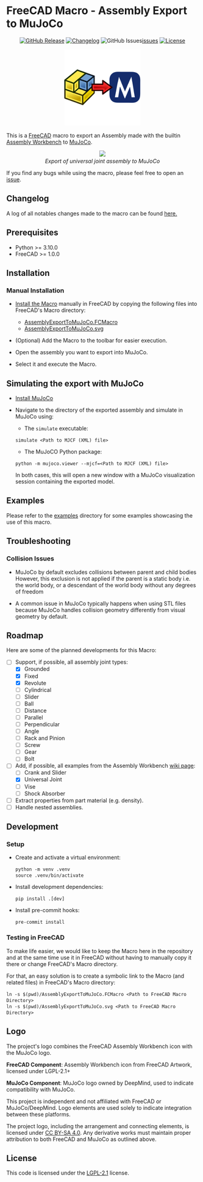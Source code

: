 # FreeCAD Macro - Assembly Export to MuJoCo

<div align="center">

[![GitHub Release][release-badge]][releases]
[![Changelog][cc-badge]][cc]
![GitHub Issues][issues-badge][issues]
[![License][license-badge]][license-file]

</div>

<div align="center">
<img src="AssemblyExportToMuJoCo.svg" width="200px"/>
</div>

This is a [FreeCAD](https://www.freecad.org/) macro to export an Assembly made with the builtin [Assembly Workbench](https://wiki.freecad.org/Assembly_Workbench) to [MuJoCo](https://mujoco.org/).

<p align="center">
    <img src="examples/universal_joint/output.gif"/>
    <br>
    <em>Export of universal joint assembly to MuJoCo</em>
</p>

If you find any bugs while using the macro, please feel free to open an [issue](https://github.com/AnesBenmerzoug/FreeCAD-Macro-AssemblyExportToMuJoCo/issues).

## Changelog

A log of all notables changes made to the macro can be found [here.](CHANGELOG.md)

## Prerequisites

- Python >= 3.10.0
- FreeCAD >= 1.0.0

## Installation

### Manual Installation

- [Install the Macro](https://wiki.freecad.org/How_to_install_macros) manually in FreeCAD by copying
  the following files into FreeCAD's Macro directory:

  - [AssemblyExportToMuJoCo.FCMacro](./AssemblyExportToMuJoCo.FCMacro)
  - [AssemblyExportToMuJoCo.svg](./AssemblyExportToMuJoCo.svg)

- (Optional) Add the Macro to the toolbar for easier execution.

- Open the assembly you want to export into MuJoCo.

- Select it and execute the Macro.

## Simulating the export with MuJoCo

- [Install MuJoCo](https://mujoco.readthedocs.io/en/latest/programming/#getting-started)

- Navigate to the directory of the exported assembly and simulate in MuJoCo using:

  - The `simulate` executable:

  ```shell
  simulate <Path to MJCF (XML) file>
  ```

  - The MuJoCO Python package:

  ```
  python -m mujoco.viewer --mjcf=<Path to MJCF (XML) file>
  ```

  In both cases, this will open a new window with a MuJoCo
  visualization session containing the exported model.

## Examples

Please refer to the [examples](examples/) directory for some examples showcasing the use of this macro.

## Troubleshooting

### Collision Issues

- MuJoCo by default excludes collisions between parent and child bodies
  However, this exclusion is not applied if the parent is a static body
  i.e. the world body, or a descendant of the world body without any degrees of freedom

- A common issue in MuJoCo typically happens when using STL files because MuJoCo handles
  collision geometry differently from visual geometry by default.

## Roadmap

Here are some of the planned developments for this Macro:

- [ ] Support, if possible, all assembly joint types:
  - [X] Grounded
  - [X] Fixed
  - [X] Revolute
  - [ ] Cylindrical
  - [ ] Slider
  - [ ] Ball
  - [ ] Distance
  - [ ] Parallel
  - [ ] Perpendicular
  - [ ] Angle
  - [ ] Rack and Pinion
  - [ ] Screw
  - [ ] Gear
  - [ ] Bolt
- [ ] Add, if possible, all examples from the Assembly Workbench [wiki page](https://wiki.freecad.org/Assembly_Workbench):
  - [ ] Crank and Slider
  - [X] Universal Joint
  - [ ] Vise
  - [ ] Shock Absorber
- [ ] Extract properties from part material (e.g. density).
- [ ] Handle nested assemblies.

## Development

### Setup

- Create and activate a virtual environment:

  ```shell
  python -m venv .venv
  source .venv/bin/activate
  ```

- Install development dependencies:

  ```shelll
  pip install .[dev]
  ```

- Install pre-commit hooks:

  ```shell
  pre-commit install
  ```

### Testing in FreeCAD

To make life easier, we would like to keep the Macro here in the repository and at the same time use it in FreeCAD without
having to manually copy it there or change FreeCAD's Macro directory.

For that, an easy solution is to create a symbolic link to the Macro (and related files) in FreeCAD's Macro directory:

```shell
ln -s $(pwd)/AssemblyExportToMuJoCo.FCMacro <Path to FreeCAD Macro Directory>
ln -s $(pwd)/AssemblyExportToMuJoCo.svg <Path to FreeCAD Macro Directory>
```

## Logo

The project's logo combines the FreeCAD Assembly Workbench icon with the MuJoCo logo.

**FreeCAD Component**: Assembly Workbench icon from FreeCAD Artwork, licensed under LGPL-2.1+

**MuJoCo Component**: MuJoCo logo owned by DeepMind, used to indicate compatibility with MuJoCo.

This project is independent and not affiliated with FreeCAD or MuJoCo/DeepMind. Logo elements are used solely to indicate integration between these platforms.

The project logo, including the arrangement and connecting elements, is licensed under [CC BY-SA 4.0](https://creativecommons.org/licenses/by-sa/4.0/). Any derivative works must maintain proper attribution to both FreeCAD and MuJoCo as outlined above.


## License

This code is licensed under the [LGPL-2.1][license-file] license.

[releases]: <https://github.com/AnesBenmerzoug/FreeCAD-Macro-AssemblyExportToMuJoCo/releases>
[release-badge]: <https://img.shields.io/github/v/release/AnesBenmerzoug/FreeCAD-Macro-AssemblyExportToMuJoCo>

[license-file]: ./LICENSE
[license-badge]: <https://img.shields.io/github/license/AnesBenmerzoug/FreeCAD-Macro-AssemblyExportToMuJoCo>

[issues]: <https://github.com/AnesBenmerzoug/FreeCAD-Macro-AssemblyExportToMuJoCo/issues>
[issues-badge]: <https://img.shields.io/github/issues/AnesBenmerzoug/FreeCAD-Macro-AssemblyExportToMuJoCo>

[cc]: <./CHANGELOG.md>
[cc-badge]: <https://common-changelog.org/badge.svg>
